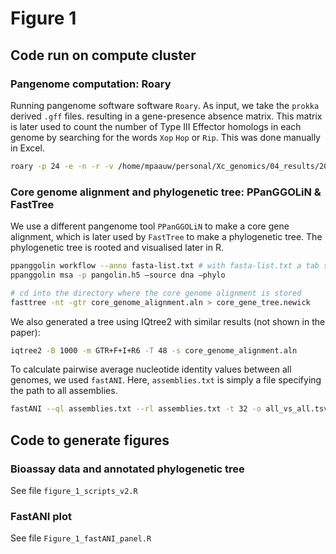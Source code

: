 # Figure 1

## Code run on compute cluster

### Pangenome computation: Roary

Running pangenome software software `Roary`. As input, we take the `prokka` derived `.gff` files. resulting in a gene-presence absence matrix. This matrix is later used to count the number of Type III Effector homologs in each genome by searching for the words `Xop` `Hop` or `Rip`. This was done manually in Excel.

```bash
roary -p 24 -e -n -r -v /home/mpaauw/personal/Xc_genomics/04_results/20210518_annotation/barcode*/barcode*.gff
```
### Core genome alignment and phylogenetic tree: PPanGGOLiN & FastTree

We use a different pangenome tool `PPanGGOLiN` to make a core gene alignment, which is later used by `FastTree` to make a phylogenetic tree. The phylogenetic tree is rooted and visualised later in R.

```bash
ppanggolin workflow --anno fasta-list.txt # with fasta-list.txt a tab seperated file with strain identifiers, and the location of the .gff annotation files
ppanggolin msa -p pangolin.h5 –source dna –phylo

# cd into the directory where the core genome alignment is stored
fasttree -nt -gtr core_genome_alignment.aln > core_gene_tree.newick 
```

We also generated a tree using IQtree2 with similar results (not shown in the paper):

```bash
iqtree2 -B 1000 -m GTR+F+I+R6 -T 48 -s core_genome_alignment.aln 
```

To calculate pairwise average nucleotide identity values between all genomes, we used `fastANI`. Here, `assemblies.txt` is simply a file specifying the path to all assemblies.

```bash
fastANI --ql assemblies.txt --rl assemblies.txt -t 32 -o all_vs_all.tsv
```

## Code to generate figures

### Bioassay data and annotated phylogenetic tree

See file `figure_1_scripts_v2.R`

### FastANI plot

See file `Figure_1_fastANI_panel.R`
